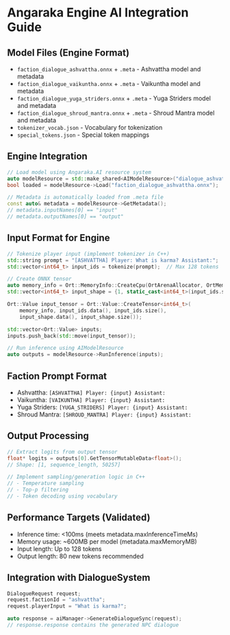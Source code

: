 # Angaraka Engine AI Integration Guide

## Model Files (Engine Format)
- `faction_dialogue_ashvattha.onnx` + `.meta` - Ashvattha model and metadata
- `faction_dialogue_vaikuntha.onnx` + `.meta` - Vaikuntha model and metadata  
- `faction_dialogue_yuga_striders.onnx` + `.meta` - Yuga Striders model and metadata
- `faction_dialogue_shroud_mantra.onnx` + `.meta` - Shroud Mantra model and metadata
- `tokenizer_vocab.json` - Vocabulary for tokenization
- `special_tokens.json` - Special token mappings

## Engine Integration
```cpp
// Load model using Angaraka.AI resource system
auto modelResource = std::make_shared<AIModelResource>("dialogue_ashvattha");
bool loaded = modelResource->Load("faction_dialogue_ashvattha.onnx");

// Metadata is automatically loaded from .meta file
const auto& metadata = modelResource->GetMetadata();
// metadata.inputNames[0] == "input"
// metadata.outputNames[0] == "output"
```

## Input Format for Engine
```cpp
// Tokenize player input (implement tokenizer in C++)
std::string prompt = "[ASHVATTHA] Player: What is karma? Assistant:";
std::vector<int64_t> input_ids = tokenize(prompt);  // Max 128 tokens

// Create ONNX tensor
auto memory_info = Ort::MemoryInfo::CreateCpu(OrtArenaAllocator, OrtMemTypeDefault);
std::vector<int64_t> input_shape = {1, static_cast<int64_t>(input_ids.size())};

Ort::Value input_tensor = Ort::Value::CreateTensor<int64_t>(
    memory_info, input_ids.data(), input_ids.size(), 
    input_shape.data(), input_shape.size());

std::vector<Ort::Value> inputs;
inputs.push_back(std::move(input_tensor));

// Run inference using AIModelResource
auto outputs = modelResource->RunInference(inputs);
```

## Faction Prompt Format
- Ashvattha: `[ASHVATTHA] Player: {input} Assistant:`
- Vaikuntha: `[VAIKUNTHA] Player: {input} Assistant:`  
- Yuga Striders: `[YUGA_STRIDERS] Player: {input} Assistant:`
- Shroud Mantra: `[SHROUD_MANTRA] Player: {input} Assistant:`

## Output Processing
```cpp
// Extract logits from output tensor
float* logits = outputs[0].GetTensorMutableData<float>();
// Shape: [1, sequence_length, 50257]

// Implement sampling/generation logic in C++
// - Temperature sampling
// - Top-p filtering  
// - Token decoding using vocabulary
```

## Performance Targets (Validated)
- Inference time: <100ms (meets metadata.maxInferenceTimeMs)
- Memory usage: ~600MB per model (metadata.maxMemoryMB)
- Input length: Up to 128 tokens
- Output length: 80 new tokens recommended

## Integration with DialogueSystem
```cpp
DialogueRequest request;
request.factionId = "ashvattha";
request.playerInput = "What is karma?";

auto response = aiManager->GenerateDialogueSync(request);
// response.response contains the generated NPC dialogue
```
